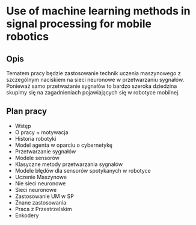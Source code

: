 # Use of machine learning methods in signal processing for mobile robotics
## Opis
Tematem pracy będzie zastosowanie technik uczenia maszynowego z  szczególnym
naciskiem na sieci neuronowe w przetwarzaniu sygnałów.
Ponieważ samo przetważanie sygnałów to bardzo szeroka dziedzina skupimy
się na zagadnieniach pojawiających się w robotyce mobilnej.
## Plan pracy
- Wstęp
 - O pracy + motywacja
 - Historia robotyki
 - Model agenta w oparciu o cybernetykę
- Przetwarzanie sygnałów
 - Modele sensorów
 - Klasyczne metody przetwarzania sygnałów
 - Modele błędów dla sensorów spotykanych w robotyce
- Uczenie Maszynowe
 - Nie sieci neuronowe
 - Sieci neuronowe
- Zastosowanie UM w SP
 - Znane zastosowania
 - Praca z Przestrzelskim
 - Enkodery
